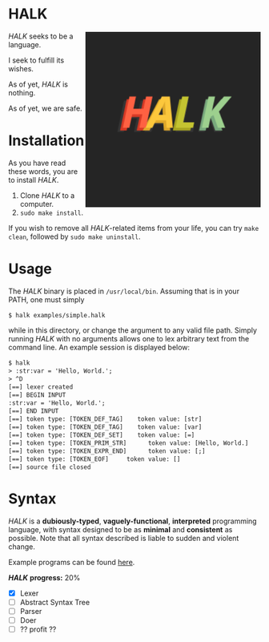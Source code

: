 # HALK

<img src="./resources/HALK_FINAL.svg" width="350" align="right">

*HALK* seeks to be a language.

I seek to fulfill its wishes.

As of yet, *HALK* is nothing.

As of yet, we are safe.

# Installation

As you have read these words, you are to install *HALK*.

1. Clone *HALK* to a computer.
2. `sudo make install`.

If you wish to remove all *HALK*-related items from your life, you can try `make clean`, followed 
by `sudo make uninstall`.

# Usage

The *HALK* binary is placed in `/usr/local/bin`. Assuming that is in your PATH, one must simply

```shell
$ halk examples/simple.halk
```

while in this directory, or change the argument to any valid file path. Simply running *HALK* with no arguments allows one
to lex arbitrary text from the command line. An example session is displayed below:

```shell
$ halk
> :str:var = 'Hello, World.';
> ^D
[==] lexer created
[==] BEGIN INPUT
:str:var = 'Hello, World.';
[==] END INPUT
[==] token type: [TOKEN_DEF_TAG]    token value: [str]
[==] token type: [TOKEN_DEF_TAG]    token value: [var]
[==] token type: [TOKEN_DEF_SET]    token value: [=]
[==] token type: [TOKEN_PRIM_STR]      token value: [Hello, World.]
[==] token type: [TOKEN_EXPR_END]      token value: [;]
[==] token type: [TOKEN_EOF]     token value: []
[==] source file closed
```

# Syntax

*HALK* is a **dubiously-typed**, **vaguely-functional**, **interpreted**  programming language, with syntax designed to be as
**minimal** and **consistent** as possible.
Note that all syntax described is liable to sudden and violent change.

Example programs can be found [here](examples/).

***HALK*** **progress:** 20%

- [x] Lexer
- [ ] Abstract Syntax Tree
- [ ] Parser
- [ ] Doer
- [ ] ?? profit ??
